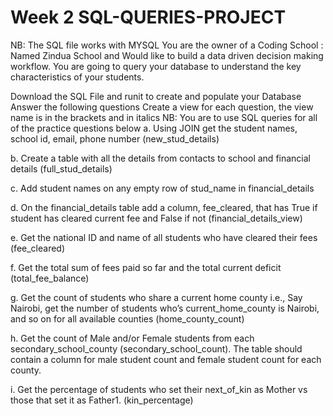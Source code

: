 # Week 2 SQL-QUERIES-PROJECT
NB: The SQL file works with MYSQL
You are the owner of a Coding School : Named Zindua School and Would like to build a data driven decision making workflow. You are going to query your database to understand the key characteristics of your students.

Download the SQL File and runit to create and populate your Database
Answer the following questions
Create a view for each question, the view name is in the brackets and in italics
NB: You are to use SQL queries for all of the practice questions below
a. Using JOIN get the student names, school id, email, phone number (new_stud_details)

b. Create a table with all the details from contacts to school and financial details (full_stud_details)

c. Add student names on any empty row of stud_name in financial_details

d. On the financial_details table add a column, fee_cleared, that has True if student has cleared current fee and False if not (financial_details_view)

e. Get the national ID and name of all students who have cleared their fees (fee_cleared)

f. Get the total sum of fees paid so far and the total current deficit (total_fee_balance)

g. Get the count of students who share a current home county i.e., Say Nairobi, get the number of students who’s current_home_county is Nairobi, and so on for all available counties (home_county_count)

h. Get the count of Male and/or Female students from each secondary_school_county (secondary_school_count). The table should contain a column for male student count and female student count for each county.

i. Get the percentage of students who set their next_of_kin as Mother vs those that set it as Father1. (kin_percentage) 
